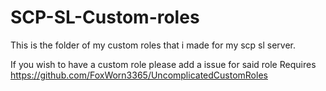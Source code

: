 # SCP-SL-Custom-roles
This is the folder of my custom roles that i made for my scp sl server.

If you wish to have a custom role please add a issue for said role
Requires https://github.com/FoxWorn3365/UncomplicatedCustomRoles
